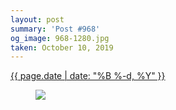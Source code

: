 ```yaml
---
layout: post
summary: 'Post #968'
og_image: 968-1280.jpg
taken: October 10, 2019
---
```


<div class="post">
 <time>
  <a href="/968">
   {{ page.date | date: "%B %-d, %Y" }}
  </a>
 </time>
 <a href="/968">
  <figure data-taken="10/10/2019">
   <img sizes="(min-width: 700px) 50vw, calc(100vw - 2rem)" src="{{ site.assets_url }}/968-640.jpg" srcset="{{ site.assets_url }}/968-320.jpg 320w, {{ site.assets_url }}/968-640.jpg 640w, {{ site.assets_url }}/968-960.jpg 960w, {{ site.assets_url }}/968-1280.jpg 1280w"/>
  </figure>
 </a>
</div>
